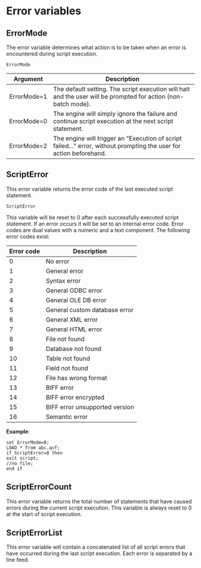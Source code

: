 # Error variables

## ErrorMode

The error variable determines what action is to be taken when an error is encountered during script execution.

`ErrorMode`

| Argument    | Description |
| ----------- | ----------- |
| ErrorMode=1 | The default setting. The script execution will halt and the user will be prompted for action (non-batch mode).|
| ErrorMode=0 | The engine will simply ignore the failure and continue script execution at the next script statement. |
| ErrorMode=2 | The engine will trigger an "Execution of script failed..." error, without prompting the user for action beforehand. |

## ScriptError

This error variable returns the error code of the last executed script statement.

`ScriptError`

This variable will be reset to 0 after each successfully executed script statement. If an error occurs it will be set to
an internal error code. Error codes are dual values with a numeric and a text component. The following error codes
exist:

| Error code | Description                    |
| ---------- | ------------------------------ |
| 0          | No error                       |
| 1          | General error                  |
| 2          | Syntax error                   |
| 3          | General ODBC error             |
| 4          | General OLE DB error           |
| 5          | General custom database error  |
| 6          | General XML error              |
| 7          | General HTML error             |
| 8          | File not found                 |
| 9          | Database not found             |
| 10         | Table not found                |
| 11         | Field not found                |
| 12         | File has wrong format          |
| 13         | BIFF error                     |
| 14         | BIFF error encrypted           |
| 15         | BIFF error unsupported version |
| 16         | Semantic error                 |

**Example**:

```qlik
set ErrorMode=0;
LOAD * from abc.qvf;
if ScriptError=8 then
exit script;
//no file;
end if
```

## ScriptErrorCount

This error variable returns the total number of statements that have caused errors during the current script execution.
This variable is always reset to 0 at the start of script execution.

## ScriptErrorList

This error variable will contain a concatenated list of all script errors that have occurred during the last script
execution. Each error is separated by a line feed.
